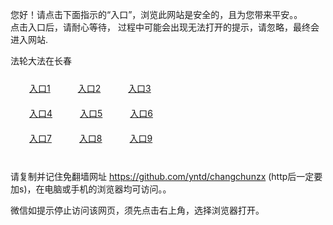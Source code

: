 您好！请点击下面指示的“入口”，浏览此网站是安全的，且为您带来平安。。 <br/>
点击入口后，请耐心等待， 过程中可能会出现无法打开的提示，请忽略，最终会进入网站. </br>

法轮大法在长春<br/>
<div style="padding:10px"><a style="margin:20px" target="_blank" href="https://d35xveykifnu8j.cloudfront.net/2Qpsp?qmzqxuq" id="ccLink1" rel="nofollow">入口1</a> <a target="_blank" style="margin:20px" href="https://d20audjgd7v8tb.cloudfront.net/2Qpsp?xwwsvu" id="ccLink2" rel="nofollow">入口2</a> <a style="margin:20px" target="_blank" href="https://d2z03qq8fiwwx8.cloudfront.net/2Qpsp?khusggws" id="ccLink3" rel="nofollow">入口3</a></div>

<div style="padding:10px" ><a style="margin:20px" target="_blank" href="https://d35xveykifnu8j.cloudfront.net/2Qpsp?qmzqxuq" id="ccLink4" rel="nofollow">入口4</a> <a style="margin:20px" href="https://d20audjgd7v8tb.cloudfront.net/2Qpsp?xwwsvu" target="_blank" id="ccLink5" rel="nofollow">入口5</a> <a style="margin:20px" href="https://d2z03qq8fiwwx8.cloudfront.net/2Qpsp?khusggws" target="_blank" id="ccLink6" rel="nofollow">入口6</a></div>

<div style="padding:10px"><a style="margin:20px" target="_blank" href="https://d35xveykifnu8j.cloudfront.net/2Qpsp?qmzqxuq" id="ccLink7" rel="nofollow">入口7</a> <a style="margin:20px" href="https://d20audjgd7v8tb.cloudfront.net/2Qpsp?xwwsvu" target="_blank" id="ccLink8" rel="nofollow">入口8</a> <a style="margin:20px" target="_blank" href="https://d2z03qq8fiwwx8.cloudfront.net/2Qpsp?khusggws" id="ccLink9" rel="nofollow">入口9</a></div>

<br/>



请复制并记住免翻墙网址 https://github.com/yntd/changchunzx (http后一定要加s)，在电脑或手机的浏览器均可访问。。<br/>

微信如提示停止访问该网页，须先点击右上角，选择浏览器打开。
